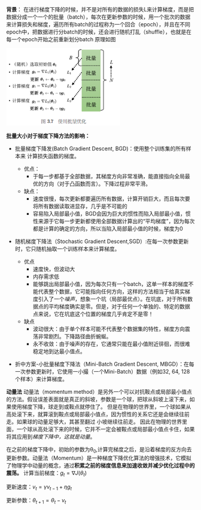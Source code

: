 **背景**：
    在进行梯度下降的时候，并不是对所有的数据的损失L来计算梯度，而是把数据分成一个一个的批量（batch），每次在更新参数的时候，用一个批次的数据来计算损失和梯度，遍历所有batch的过程称为一个回合（epoch），并且在不同epoch中，把数据进行分batch的时候，还会进行随机打乱（shuffle），也就是在每一个epoch开始之前重新划分batch
    原理如图

![使用批量优化](img/3.7.png)

**批量大小对于梯度下降方法的影响：**
- 批量梯度下降发(Batch Gradient Descent, BGD)：使用整个训练集的所有样本来 计算损失函数的梯度。
  - 优点：
    - 于每一步都基于全部数据，其梯度方向非常准确，能直接指向全局最优的方向（对于凸函数而言）。下降过程非常平滑。
  - 缺点：
    - 速度很慢，每次更新都要遍历所有数据，计算开销巨大，而且每次要将所有数据读取进显存，几乎是不可能的
    - 容易陷入局部最小值，BGD会因为巨大的惯性而陷入局部最小值，惯性来源于它每一步更新都使用全部数据计算出的“平均梯度”，因为每次都是计算的确定的方向，所以当陷入局部最小值的时候，梯度为0
- 随机梯度下降法（Stochastic Gradient Descent,SGD）:在每一次参数更新时，它只随机抽取一个训练样本来计算梯度。
  - 优点
    - 速度快，但波动大
    - 内存需求低
    - 能够跳出局部最小值，因为每次只有一个batch，这单一样本的梯度不能代表整个数据，它可能指向任何方向，这样的方法相当于给真实梯度引入了一个*噪声*，想象一个坑（局部最优点）。在坑底，对于所有数据点的平均梯度确实是零。但是，对于任何一个单独的、特定的数据点来说，它在坑底这个位置的梯度几乎肯定不是零！
  - 缺点
    - 波动很大：由于单个样本可能不代表整个数据集的特性，梯度方向震荡非常剧烈。下降路径曲折蜿蜒。
    - 永不收敛：由于噪声的存在，它通常只能在最小值附近徘徊，而很难稳定地到达最小值点。

- 折中方案-小批量梯度下降法（Mini-Batch Gradient Descent, MBGD）：在每一次参数更新时，它使用一小撮（一个Mini-Batch）数据（例如32, 64, 128个样本）来计算梯度。

**动量法**
动量法（momentum method）是另外一个可以对抗鞍点或局部最小值点的方法。假设误差表面就是真正的斜坡，参数是一个球，把球从斜坡上滚下来，如果使用梯度下降，球走到或鞍点就停住了。 但是在物理的世界里，一个球如果从高处滚下来，就算滚到鞍点或局部最小值点，因为惯性的关系它还是会继续往前走。如果球的动量足够大，其甚至翻过
小坡继续往前走。 因此在物理的世界里面，一个球从高处滚下来的时候，它并不一定会被鞍点或局部最小值点卡住，如果将其应用到*梯度下降中，这就是动量*。

在之前的梯度下降中，初始的参数为θ<sub>0</sub>,计算完梯度之后，是沿着梯度的反方向去更新参数。动量法（Momentum）是一种梯度下降优化算法的增强技术，它模拟了物理学中动量的概念，通过**积累之前的梯度信息来加速收敛并减少优化过程中的震荡。**
计算当前梯度：$g_t = \nabla J(\theta_t)$

更新速度：$v_t = \gamma v_{t-1} + \eta g_t$

更新参数：$\theta_{t+1} = \theta_t - v_t$